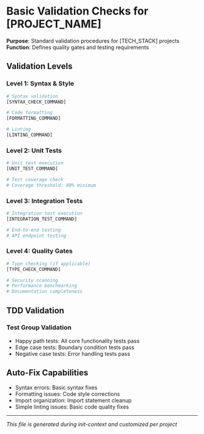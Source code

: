 # Basic Validation Checks for [PROJECT_NAME]

**Purpose**: Standard validation procedures for [TECH_STACK] projects
**Function**: Defines quality gates and testing requirements

## Validation Levels

### Level 1: Syntax & Style
```bash
# Syntax validation
[SYNTAX_CHECK_COMMAND]

# Code formatting
[FORMATTING_COMMAND]

# Linting
[LINTING_COMMAND]
```

### Level 2: Unit Tests
```bash
# Unit test execution
[UNIT_TEST_COMMAND]

# Test coverage check
# Coverage threshold: 80% minimum
```

### Level 3: Integration Tests
```bash
# Integration test execution
[INTEGRATION_TEST_COMMAND]

# End-to-end testing
# API endpoint testing
```

### Level 4: Quality Gates
```bash
# Type checking (if applicable)
[TYPE_CHECK_COMMAND]

# Security scanning
# Performance benchmarking
# Documentation completeness
```

## TDD Validation

### Test Group Validation
- Happy path tests: All core functionality tests pass
- Edge case tests: Boundary condition tests pass  
- Negative case tests: Error handling tests pass

## Auto-Fix Capabilities
- Syntax errors: Basic syntax fixes
- Formatting issues: Code style corrections
- Import organization: Import statement cleanup
- Simple linting issues: Basic code quality fixes

---
*This file is generated during init-context and customized per project*